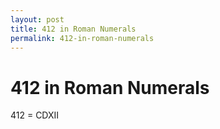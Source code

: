 ```yaml
---
layout: post
title: 412 in Roman Numerals
permalink: 412-in-roman-numerals
---
```


# 412 in Roman Numerals

412 = CDXII
